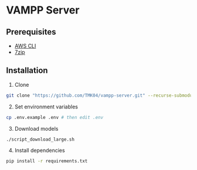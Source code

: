 # VAMPP Server

## Prerequisites

- [AWS CLI](https://aws.amazon.com/cli)
- [7zip](https://www.7-zip.org)

## Installation

1. Clone

```sh
git clone "https://github.com/TMK04/vampp-server.git" --recurse-submodules -j8
```

2. Set environment variables

```sh
cp .env.example .env # then edit .env
```

3. Download models

```sh
./script_download_large.sh
```

4. Install dependencies

```sh
pip install -r requirements.txt
```
